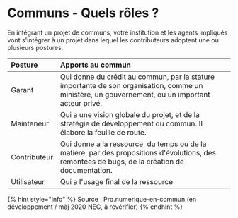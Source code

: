 # Communs - Quels rôles ?

En intégrant un projet de communs, votre institution et les agents impliqués vont s'intégrer à un projet dans lequel les contributeurs adoptent une ou plusieurs postures.

| **Posture** | **Apports au commun** |
| :--- | :--- |
| Garant | Qui donne du crédit au commun, par la stature importante de son organisation, comme un ministère, un gouvernement, ou un important acteur privé. |
| Mainteneur | Qui a une vision globale du projet, et de la stratégie de développement du commun. Il élabore la feuille de route. |
| Contributeur | Qui donne a la ressource, du temps ou de la matière, par des propositions d'évolutions, des remontées de bugs, de la création de documentation. |
| Utilisateur | Qui a l'usage final de la ressource |



{% hint style="info" %}
Source : Pro.numerique-en-commun \(en développement / màj 2020 NEC, à revérifier\)
{% endhint %}

